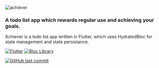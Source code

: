 ![achiever][achiever_image]
### A todo list app which rewards regular use and achieving your goals.


Achiever is a todo list app written in Flutter, which uses HydratedBloc for state management and state persistance.

[![Flutter][flutter_badge]][flutter_link]
[![Bloc Library][bloc_badge]][bloc_link]


[![GitHub last commit][last_commit_badge]][last_commit_link]

[achiever_image]: https://i.ibb.co/whTWkp0/achiever-text.png
[flutter_badge]: https://img.shields.io/badge/-Flutter-blue?logo=flutter
[flutter_link]: https://flutter.dev
[bloc_badge]: https://tinyurl.com/bloc-library
[bloc_link]: https://github.com/felangel/bloc
[last_commit_badge]: https://img.shields.io/github/last-commit/imclerran/achiever_app
[last_commit_link]: https://github.com/imclerran/achiever_app
